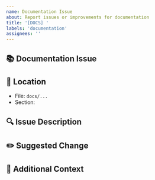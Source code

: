 ```yaml
---
name: Documentation Issue
about: Report issues or improvements for documentation
title: '[DOCS] '
labels: 'documentation'
assignees: ''
---
```


## 📚 Documentation Issue

## 📍 Location
<!-- Which file or section needs updating? -->
- File: `docs/...`
- Section: 

## 🔍 Issue Description
<!-- What's wrong or missing? -->

## ✏️ Suggested Change
<!-- How should it be fixed? -->

## 📝 Additional Context
<!-- Any other relevant information -->